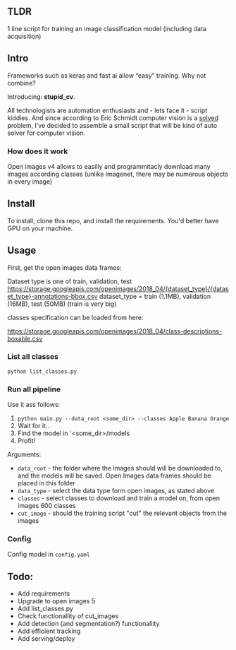 
## TLDR
1 line script for training an image classification model (including data acquisition)

## Intro

Frameworks such as keras and fast ai allow “easy” training. Why not combine?

Introducing: **stupid_cv**.

All technologists are automation enthusiasts and - lets face it - script kiddies. And since according to Eric Schmidt computer vision is a [solved](https://twitter.com/math_rachel/status/1188863155612471306) problem, I’ve decided to assemble a small script that will be kind of auto solver for computer vision.

### How does it work

Open images v4 allows to easilly and programmitacly download many images according classes (unlike imagenet, there may be numerous objects in every image)


## Install

To install, clone this repo, and install the requirements. You'd better have GPU on your machine.

## Usage

First, get the open images data frames:

Dataset type is one of train, validation, test
https://storage.googleapis.com/openimages/2018_04/{dataset_type}/{dataset_type}-annotations-bbox.csv
dataset_type = train (1.1MB), validation (16MB), test (50MB) (train is very big)

classes specification can be loaded from here:

https://storage.googleapis.com/openimages/2018_04/class-descriptions-boxable.csv

### List all classes
`python list_classes.py`

### Run all pipeline
Use it ass follows:
1. `python main.py --data_root <some_dir> --classes Apple Banana Orange`
2. Wait for it..
3. Find the model in `<some_dir>/models
4. Profit!

Arguments:

* `data_root` - the folder where the images should will be downloaded to, and the models will be saved. Open Images data frames should be placed in this folder
* `data_type` - select the data type form open images, as stated above
* `classes` - select classes to download and train a model on, from open images 600 classes
* `cut_image` - should the training script "cut" the relevant objects from the images

### Config

Config model in `config.yaml`

## Todo: 
* Add requirements
* Upgrade to open images 5
* Add list_classes.py
* Check functionallity of cut_images
* Add detection (and segmentation?) functionallity
* Add efficient tracking
* Add serving/deploy
